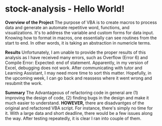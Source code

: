# stock-analysis - Hello World!

**Overview of the Project**
The purpose of VBA is to create macros to process data and generate an automate repetitive word, functions, and visualizations. It's to address the variable and custom forms for data input. Knowing how to format in macros, one essentially can see routines from the start to end. In other words, it is taking an abstraction in numericle terms.

**Results**
Unfortunately, I am unable to provide the proper results of this analysis as I have received many errors, such as Overflow (Error 6) and Compile Error: Expected: end of statement. Apparently, in my version of Excel, debugging does not work. After communicating with tutor and Learning Assistant, I may need more time to sort this matter. Hopefully, in the upcoming week, I can go back and reassess where it went wrong and resubmit the work. 

**Summary**
The Advantageous of refactoring code in general are (1) improving the design of code, (2) finding bugs in the design and make it much easier to understand. **HOWEVER,** there are disadvantges of the original and refactored VBA script. For instance, there's simply no time for it. With a large data and short deadline, there would be a few issues along the way. After testing repeatedly, it is clear I ran into couple of them. 
